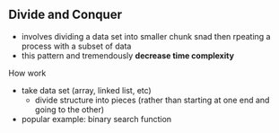 ## Divide and Conquer

- involves dividing a data set into smaller chunk snad then rpeating a process with a subset of data
- this pattern and tremendously **decrease time complexity**

How work
- take data set (array, linked list, etc)
  - divide structure into pieces (rather than starting at one end and going to the other)
- popular example: binary search function